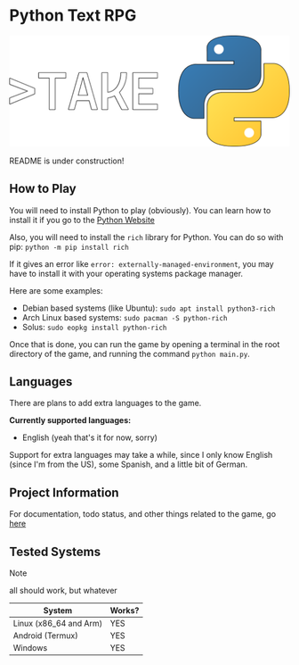 # Python Text RPG

![logo](/assets/python_text_adventure_logo_small.png)

README is under construction!

## How to Play

You will need to install Python to play (obviously). You can learn how to install it if you go to the [Python Website](https://www.python.org/)

Also, you will need to install the `rich` library for Python. You can do so with pip: `python -m pip install rich`

If it gives an error like `error: externally-managed-environment`, you may have to install it with your operating systems package manager.

Here are some examples:

- Debian based systems (like Ubuntu): `sudo apt install python3-rich`
- Arch Linux based systems: `sudo pacman -S python-rich`
- Solus: `sudo eopkg install python-rich`

Once that is done, you can run the game by opening a terminal in the root directory of the game, and running the command `python main.py`.

## Languages

There are plans to add extra languages to the game.

**Currently supported languages:**

- English (yeah that's it for now, sorry)

Support for extra languages may take a while, since I only know English (since I'm from the US), some Spanish, and a little bit of German.

## Project Information

For documentation, todo status, and other things related to the game, go [here](https://app.capacities.io/home/2da39670-4d4f-4b7b-b977-ac506c090794)

## Tested Systems

> [!NOTE]
> all should work, but whatever

| **System**             | **Works?** |
| ---------------------- | ---------- |
| Linux (x86_64 and Arm) | YES        |
| Android (Termux)       | YES        |
| Windows                | YES        |